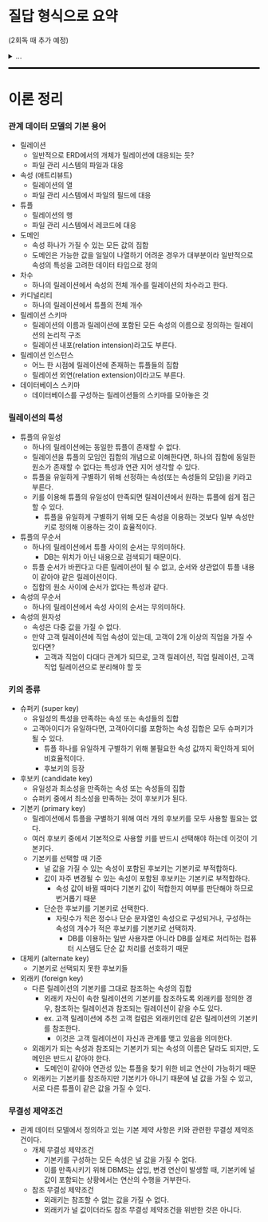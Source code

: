 # 질답 형식으로 요약
(2회독 때 추가 예정)
<details>
<summary>...</summary>

...
</details>

<hr style="height: 3px; background-color: black; border: none;">

# 이론 정리

### 관계 데이터 모델의 기본 용어
- 릴레이션
  - 일반적으로 ERD에서의 개체가 릴레이션에 대응되는 듯?
  - 파일 관리 시스템의 파일과 대응
- 속성 (애트리뷰트)
  - 릴레이션의 열
  - 파일 관리 시스템에서 파일의 필드에 대응
- 튜플
  - 릴레이션의 행
  - 파일 관리 시스템에서 레코드에 대응
- 도메인
  - 속성 하나가 가질 수 있는 모든 값의 집합
  - 도메인은 가능한 값을 일일이 나열하기 어려운 경우가 대부분이라 일반적으로 속성의 특성을 고려한 데이터 타입으로 정의
- 차수
  - 하나의 릴레이션에서 속성의 전체 개수를 릴레이션의 차수라고 한다.
- 카디널리티
  - 하나의 릴레이션에서 튜플의 전체 개수
- 릴레이션 스키마
  - 릴레이션의 이름과 릴레이션에 포함된 모든 속성의 이름으로 정의하는 릴레이션의 논리적 구조
  - 릴레이션 내포(relation intension)라고도 부른다.
- 릴레이션 인스턴스
  - 어느 한 시점에 릴레이션에 존재하는 튜플들의 집합
  - 릴레이션 외연(relation extension)이라고도 부른다.
- 데이터베이스 스키마
  - 데이터베이스를 구성하는 릴레이션들의 스키마를 모아놓은 것

### 릴레이션의 특성
- 튜플의 유일성
  - 하나의 릴레이션에는 동일한 튜플이 존재할 수 없다.
  - 릴레이션을 튜플의 모임인 집합의 개념으로 이해한다면, 하나의 집합에 동일한 원소가 존재할 수 없다는 특성과 연관 지어 생각할 수 있다.
  - 튜플을 유일하게 구별하기 위해 선정하는 속성(또는 속성들의 모임)을 키라고 부른다.
  - 키를 이용해 튜플의 유일성이 만족되면 릴레이션에서 원하는 튜플에 쉽게 접근할 수 있다.
    - 튜플을 유일하게 구별하기 위해 모든 속성을 이용하는 것보다 일부 속성만 키로 정의해 이용하는 것이 효율적이다.
- 튜플의 무순서
  - 하나의 릴레이션에서 튜플 사이의 순서는 무의미하다.
    - DB는 위치가 아닌 내용으로 검색되기 때문이다.
  - 튜플 순서가 바뀐다고 다른 릴레이션이 될 수 없고, 순서와 상관없이 튜플 내용이 같아야 같은 릴레이션이다.
  - 집합의 원소 사이에 순서가 없다는 특성과 같다.
- 속성의 무순서
  - 하나의 릴레이션에서 속성 사이의 순서는 무의미하다.
- 속성의 원자성
  - 속성은 다중 값을 가질 수 없다.
  - 만약 고객 릴레이션에 직업 속성이 있는데, 고객이 2개 이상의 직업을 가질 수 있다면?
    - 고객과 직업이 다대다 관계가 되므로, 고객 릴레이션, 직업 릴레이션, 고객직업 릴레이션으로 분리해야 할 듯

### 키의 종류
- 슈퍼키 (super key)
  - 유일성의 특성을 만족하는 속성 또는 속성들의 집합
  - 고객아이디가 유일하다면, 고객아이디를 포함하는 속성 집합은 모두 슈퍼키가 될 수 있다.
    - 튜플 하나를 유일하게 구별하기 위해 불필요한 속성 값까지 확인하게 되어 비효율적이다.
    - 후보키의 등장
- 후보키 (candidate key)
  - 유일성과 최소성을 만족하는 속성 또는 속성들의 집합
  - 슈퍼키 중에서 최소성을 만족하는 것이 후보키가 된다.
- 기본키 (primary key)
  - 릴레이션에서 튜플을 구별하기 위해 여러 개의 후보키를 모두 사용할 필요는 없다.
  - 여러 후보키 중에서 기본적으로 사용할 키를 반드시 선택해야 하는데 이것이 기본키다.
  - 기본키를 선택할 때 기준
    - 널 값을 가질 수 있는 속성이 포함된 후보키는 기본키로 부적합하다.
    - 값이 자주 변경될 수 있는 속성이 포함된 후보키는 기본키로 부적합하다.
      - 속성 값이 바뀔 때마다 기본키 값이 적합한지 여부를 판단해야 하므로 번거롭기 때문
    - 단순한 후보키를 기본키로 선택한다.
      - 자릿수가 적은 정수나 단순 문자열인 속성으로 구성되거나, 구성하는 속성의 개수가 적은 후보키를 기본키로 선택하자.
        - DB를 이용하는 일반 사용자뿐 아니라 DB를 실제로 처리하는 컴퓨터 시스템도 단순 값 처리를 선호하기 때문
- 대체키 (alternate key)
  - 기본키로 선택되지 못한 후보키들
- 외래키 (foreign key)
  - 다른 릴레이션의 기본키를 그대로 참조하는 속성의 집합
    - 외래키 자신이 속한 릴레이션의 기본키를 참조하도록 외래키를 정의한 경우, 참조하는 릴레이션과 참조되는 릴레이션이 같을 수도 있다.
    - ex. 고객 릴레이션에 추천 고객 컬럼은 외래키인데 같은 릴레이션의 기본키를 참조한다.
      - 이것은 고객 릴레이션이 자신과 관계를 맺고 있음을 의미한다.
  - 외래키가 되는 속성과 참조되는 기본키가 되는 속성의 이름은 달라도 되지만, 도메인은 반드시 같아야 한다.
    - 도메인이 같아야 연관성 있는 튜플을 찾기 위한 비교 연산이 가능하기 때문
  - 외래키는 기본키를 참조하지만 기본키가 아니기 때문에 널 값을 가질 수 있고, 서로 다른 튜플이 같은 값을 가질 수 있다.

### 무결성 제약조건
- 관계 데이터 모델에서 정의하고 있는 기본 제약 사항은 키와 관련한 무결성 제약조건이다.
  - 개체 무결성 제약조건
    - 기본키를 구성하는 모든 속성은 널 값을 가질 수 없다.
    - 이를 만족시키기 위해 DBMS는 삽입, 변경 연산이 발생할 때, 기본키에 널 값이 포함되는 상황에서는 연산의 수행을 거부한다.
  - 참조 무결성 제약조건
    - 외래키는 참조할 수 없는 값을 가질 수 없다.
    - 외래키가 널 값이더라도 참조 무결성 제약조건을 위반한 것은 아니다.
